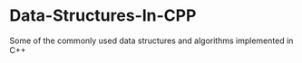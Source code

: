 # Data-Structures-In-CPP
Some of the commonly used data structures and algorithms implemented in C++
